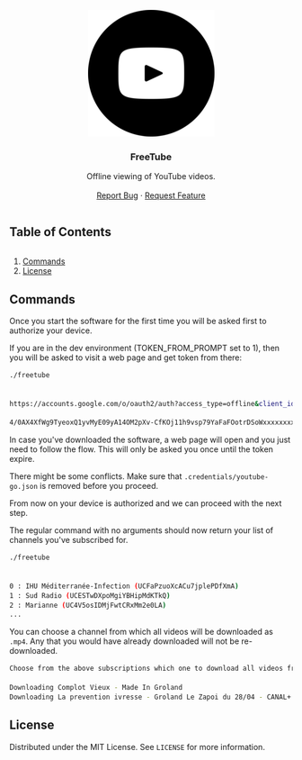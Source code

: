 <!-- PROJECT LOGO -->
<p align="center">
  <a href="https://github.com/mrauer/freetube">
    <img src="images/logo.png" alt="Logo">
  </a>

  <h3 align="center">FreeTube</h3>

  <p align="center">
    Offline viewing of YouTube videos.
    <br />
    <br />
    <a href="https://github.com/mrauer/freetube/issues">Report Bug</a>
    ·
    <a href="https://github.com/mrauer/freetube/issues">Request Feature</a>
  </p>
</p>

<!-- TABLE OF CONTENTS -->
<summary><h2 style="display: inline-block">Table of Contents</h2></summary>
  <ol>
    <li><a href="#commands">Commands</a></li>
    <li><a href="#license">License</a></li>
  </ol>

<!-- COMMANDS -->
## Commands

Once you start the software for the first time you will be asked first to authorize your device.

If you are in the dev environment (TOKEN_FROM_PROMPT set to 1), then you will be asked to visit a web page and get token from there:

```sh
./freetube


https://accounts.google.com/o/oauth2/auth?access_type=offline&client_id=xxxxxxxxxxx-lmr26mkmispb12cjjh6i45didpq4pan9.apps.googleusercontent.com&redirect_uri=http%3A%2F%2Flocalhost%3A8090&response_type=code&scope=https%3A%2F%2Fwww.googleapis.com%2Fauth%2Fyoutube.readonly&state=state-token

4/0AX4XfWg9TyeoxQ1yvMyE09yA14OM2pXv-CfKOj11h9vsp79YaFaFOotrDSoWxxxxxxxxxx (this is what the token should look like)
```

In case you've downloaded the software, a web page will open and you just need to follow the flow. This will only be asked you once until the token expire.

There might be some conflicts. Make sure that `.credentials/youtube-go.json` is removed before you proceed.


From now on your device is authorized and we can proceed with the next step.

The regular command with no arguments should now return your list of channels you've subscribed for.

```sh
./freetube


0 : IHU Méditerranée-Infection (UCFaPzuoXcACu7jplePDfXmA)
1 : Sud Radio (UCESTwDXpoMgiYBHipMdKTkQ)
2 : Marianne (UC4V5osIDMjFwtCRxMm2e0LA)
...
```

You can choose a channel from which all videos will be downloaded as `.mp4`. Any that you would have already downloaded will not be re-downloaded.

```sh
Choose from the above subscriptions which one to download all videos from: 35

Downloading Complot Vieux - Made In Groland
Downloading La prevention ivresse - Groland Le Zapoi du 28/04 - CANAL+
```

<!-- LICENSE -->
## License

Distributed under the MIT License. See `LICENSE` for more information.
